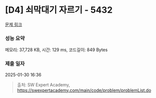 # [D4] 쇠막대기 자르기 - 5432 

[문제 링크](https://swexpertacademy.com/main/code/problem/problemDetail.do?contestProbId=AWVl47b6DGMDFAXm) 

### 성능 요약

메모리: 37,728 KB, 시간: 129 ms, 코드길이: 849 Bytes

### 제출 일자

2025-01-30 16:36



> 출처: SW Expert Academy, https://swexpertacademy.com/main/code/problem/problemList.do